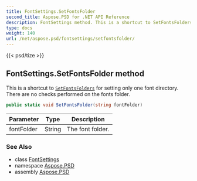 ```yaml
---
title: FontSettings.SetFontsFolder
second_title: Aspose.PSD for .NET API Reference
description: FontSettings method. This is a shortcut to SetFontsFolders for setting only one font directory. There are no checks performed on the fonts folder
type: docs
weight: 140
url: /net/aspose.psd/fontsettings/setfontsfolder/
---
```

{{< psd/tize >}}
## FontSettings.SetFontsFolder method

This is a shortcut to [`SetFontsFolders`](../setfontsfolders/) for setting only one font directory. There are no checks performed on the fonts folder.

```csharp
public static void SetFontsFolder(string fontFolder)
```

| Parameter | Type | Description |
| --- | --- | --- |
| fontFolder | String | The font folder. |

### See Also

* class [FontSettings](../)
* namespace [Aspose.PSD](../../fontsettings/)
* assembly [Aspose.PSD](../../../)


